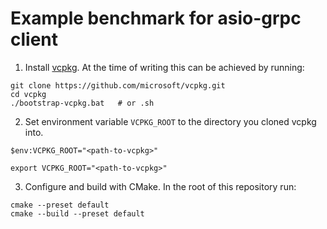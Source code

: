 # Example benchmark for asio-grpc client

1. Install [vcpkg](https://github.com/microsoft/vcpkg). At the time of writing this can be achieved by running:

```shell
git clone https://github.com/microsoft/vcpkg.git
cd vcpkg
./bootstrap-vcpkg.bat   # or .sh
```

2. Set environment variable `VCPKG_ROOT` to the directory you cloned vcpkg into.

```shell
$env:VCPKG_ROOT="<path-to-vcpkg>"
```

```shell
export VCPKG_ROOT="<path-to-vcpkg>"
```

3. Configure and build with CMake. In the root of this repository run:

```shell
cmake --preset default
cmake --build --preset default
```